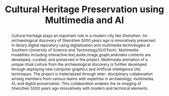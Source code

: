 ---
abstract: 'Cultural Heritage plays an important role in a modern city like Shenzhen.
  An archaeological discovery of Shenzhen 5000 years ago is innovatively preserved

  in library digital repository using digitalization and multimedia technologies at
  Southern University of Science and Technology(SUSTech). Multimedia modalities including
  interactive text,audio,image,graph,andvideo contents are developed, curated, and
  preserved in the project. Multimedia animation of a unique ritual culture from the
  archaeological discovery is further developed through deploying new computer graphics
  and Artificial Intelligence (AI) techniques. The project is materialized through
  inter-

  disciplinary collaboration among members from various teams with expertise in archaeology,
  multimedia, AI, and digital preservation. This collaboration enables the re-imaging
  of Shenzhen 5000 years ago innovatively with modern and technical elements.'
creators:
- Du, Juan
- Zhang, Xiaoqing
- Jiang, Kailun
- Hu, Yufan
- Tang, Jigen
- Liu, Jiang
- E, Henian
date: null
document_url: https://services.phaidra.univie.ac.at/api/object/o:1424848/download
grand_parent: iPRES
institutions:
- Library, Southern University of Science and Technology
- Department of Computer Science and Engineering, Southern University of Science and
  Technology
- Cultural Heritage Laboratory, Center for Social Sciences, Southern University of
  Science and Technology
- Shuli College, Southern University of Science and Technology
keywords:
- interdisciplinary collaboration
- digital preservation
- digital archaeology
- multimedia
landing_page_url: https://phaidra.univie.ac.at/o:1424848
language: eng
layout: publication
license: CC BY 4.0 International
notes_url: null
parent: iPRES 2021
presentation_url: null
publication_type: paper
size: 426039
source_name: iPRES
title: Cultural Heritage Preservation using Multimedia and AI
year: 2021
---
